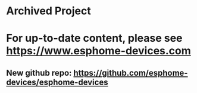 # Archived Project

# For up-to-date content, please see https://www.esphome-devices.com
## New github repo: https://github.com/esphome-devices/esphome-devices
